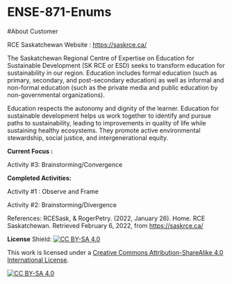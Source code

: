 # ENSE-871-Enums

#About Customer

RCE Saskatchewan  Website : https://saskrce.ca/

The Saskatchewan Regional Centre of Expertise on Education for Sustainable Development (SK RCE or ESD) seeks to transform education for sustainability in our region. Education includes formal education (such as primary, secondary, and post-secondary education) as well as informal and non-formal education (such as the private media and public education by non-governmental organizations). 

Education respects the autonomy and dignity of the learner. Education for sustainable development helps us work together to identify and pursue paths to sustainability, leading to improvements in quality of life while sustaining healthy ecosystems. They promote active environmental stewardship, social justice, and intergenerational equity.


**Current Focus :**

Activity #3: Brainstorming/Convergence

**Completed Activities:**

Activity #1 : Observe and Frame

Activity #2: Brainstorming/Divergence

References:
RCESask, & RogerPetry. (2022, January 26). Home. RCE Saskatchewan. Retrieved February 6, 2022, from https://saskrce.ca/ 

**License**
Shield: [![CC BY-SA 4.0][cc-by-sa-shield]][cc-by-sa]

This work is licensed under a
[Creative Commons Attribution-ShareAlike 4.0 International License][cc-by-sa].

[![CC BY-SA 4.0][cc-by-sa-image]][cc-by-sa]

[cc-by-sa]: http://creativecommons.org/licenses/by-sa/4.0/
[cc-by-sa-image]: https://licensebuttons.net/l/by-sa/4.0/88x31.png
[cc-by-sa-shield]: https://img.shields.io/badge/License-CC%20BY--SA%204.0-lightgrey.svg
